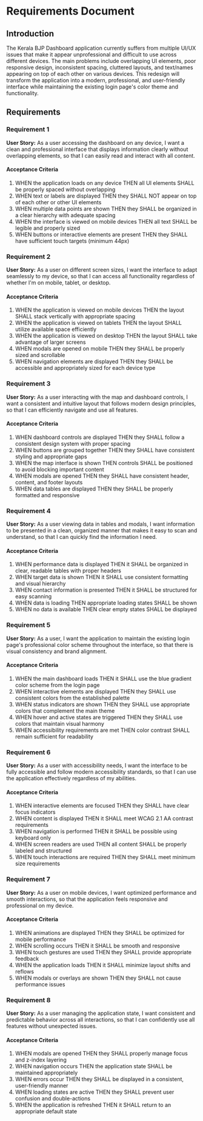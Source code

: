 # Requirements Document

## Introduction

The Kerala BJP Dashboard application currently suffers from multiple UI/UX issues that make it appear unprofessional and difficult to use across different devices. The main problems include overlapping UI elements, poor responsive design, inconsistent spacing, cluttered layouts, and text/names appearing on top of each other on various devices. This redesign will transform the application into a modern, professional, and user-friendly interface while maintaining the existing login page's color theme and functionality.

## Requirements

### Requirement 1

**User Story:** As a user accessing the dashboard on any device, I want a clean and professional interface that displays information clearly without overlapping elements, so that I can easily read and interact with all content.

#### Acceptance Criteria

1. WHEN the application loads on any device THEN all UI elements SHALL be properly spaced without overlapping
2. WHEN text or labels are displayed THEN they SHALL NOT appear on top of each other or other UI elements
3. WHEN multiple data points are shown THEN they SHALL be organized in a clear hierarchy with adequate spacing
4. WHEN the interface is viewed on mobile devices THEN all text SHALL be legible and properly sized
5. WHEN buttons or interactive elements are present THEN they SHALL have sufficient touch targets (minimum 44px)

### Requirement 2

**User Story:** As a user on different screen sizes, I want the interface to adapt seamlessly to my device, so that I can access all functionality regardless of whether I'm on mobile, tablet, or desktop.

#### Acceptance Criteria

1. WHEN the application is viewed on mobile devices THEN the layout SHALL stack vertically with appropriate spacing
2. WHEN the application is viewed on tablets THEN the layout SHALL utilize available space efficiently
3. WHEN the application is viewed on desktop THEN the layout SHALL take advantage of larger screens
4. WHEN modals are opened on mobile THEN they SHALL be properly sized and scrollable
5. WHEN navigation elements are displayed THEN they SHALL be accessible and appropriately sized for each device type

### Requirement 3

**User Story:** As a user interacting with the map and dashboard controls, I want a consistent and intuitive layout that follows modern design principles, so that I can efficiently navigate and use all features.

#### Acceptance Criteria

1. WHEN dashboard controls are displayed THEN they SHALL follow a consistent design system with proper spacing
2. WHEN buttons are grouped together THEN they SHALL have consistent styling and appropriate gaps
3. WHEN the map interface is shown THEN controls SHALL be positioned to avoid blocking important content
4. WHEN modals are opened THEN they SHALL have consistent header, content, and footer layouts
5. WHEN data tables are displayed THEN they SHALL be properly formatted and responsive

### Requirement 4

**User Story:** As a user viewing data in tables and modals, I want information to be presented in a clean, organized manner that makes it easy to scan and understand, so that I can quickly find the information I need.

#### Acceptance Criteria

1. WHEN performance data is displayed THEN it SHALL be organized in clear, readable tables with proper headers
2. WHEN target data is shown THEN it SHALL use consistent formatting and visual hierarchy
3. WHEN contact information is presented THEN it SHALL be structured for easy scanning
4. WHEN data is loading THEN appropriate loading states SHALL be shown
5. WHEN no data is available THEN clear empty states SHALL be displayed

### Requirement 5

**User Story:** As a user, I want the application to maintain the existing login page's professional color scheme throughout the interface, so that there is visual consistency and brand alignment.

#### Acceptance Criteria

1. WHEN the main dashboard loads THEN it SHALL use the blue gradient color scheme from the login page
2. WHEN interactive elements are displayed THEN they SHALL use consistent colors from the established palette
3. WHEN status indicators are shown THEN they SHALL use appropriate colors that complement the main theme
4. WHEN hover and active states are triggered THEN they SHALL use colors that maintain visual harmony
5. WHEN accessibility requirements are met THEN color contrast SHALL remain sufficient for readability

### Requirement 6

**User Story:** As a user with accessibility needs, I want the interface to be fully accessible and follow modern accessibility standards, so that I can use the application effectively regardless of my abilities.

#### Acceptance Criteria

1. WHEN interactive elements are focused THEN they SHALL have clear focus indicators
2. WHEN content is displayed THEN it SHALL meet WCAG 2.1 AA contrast requirements
3. WHEN navigation is performed THEN it SHALL be possible using keyboard only
4. WHEN screen readers are used THEN all content SHALL be properly labeled and structured
5. WHEN touch interactions are required THEN they SHALL meet minimum size requirements

### Requirement 7

**User Story:** As a user on mobile devices, I want optimized performance and smooth interactions, so that the application feels responsive and professional on my device.

#### Acceptance Criteria

1. WHEN animations are displayed THEN they SHALL be optimized for mobile performance
2. WHEN scrolling occurs THEN it SHALL be smooth and responsive
3. WHEN touch gestures are used THEN they SHALL provide appropriate feedback
4. WHEN the application loads THEN it SHALL minimize layout shifts and reflows
5. WHEN modals or overlays are shown THEN they SHALL not cause performance issues

### Requirement 8

**User Story:** As a user managing the application state, I want consistent and predictable behavior across all interactions, so that I can confidently use all features without unexpected issues.

#### Acceptance Criteria

1. WHEN modals are opened THEN they SHALL properly manage focus and z-index layering
2. WHEN navigation occurs THEN the application state SHALL be maintained appropriately
3. WHEN errors occur THEN they SHALL be displayed in a consistent, user-friendly manner
4. WHEN loading states are active THEN they SHALL prevent user confusion and double-actions
5. WHEN the application is refreshed THEN it SHALL return to an appropriate default state
